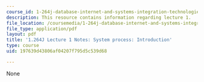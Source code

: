 ```yaml
---
course_id: 1-264j-database-internet-and-systems-integration-technologies-fall-2013
description: This resource contains information regarding lecture 1.
file_location: /coursemedia/1-264j-database-internet-and-systems-integration-technologies-fall-2013/197639d43806af04207f795d5c539d68_MIT1_264JF13_lect_1.pdf
file_type: application/pdf
layout: pdf
title: '1.264J Lecture 1 Notes: System process: Introduction'
type: course
uid: 197639d43806af04207f795d5c539d68

---
```

None